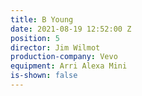 ```yaml
---
title: B Young
date: 2021-08-19 12:52:00 Z
position: 5
director: Jim Wilmot
production-company: Vevo
equipment: Arri Alexa Mini
is-shown: false
---
```



